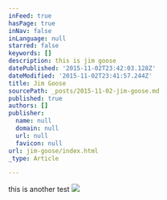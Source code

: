 ```yaml
---
inFeed: true
hasPage: true
inNav: false
inLanguage: null
starred: false
keywords: []
description: this is jim goose
datePublished: '2015-11-02T23:42:03.128Z'
dateModified: '2015-11-02T23:41:57.244Z'
title: Jim Goose
sourcePath: _posts/2015-11-02-jim-goose.md
published: true
authors: []
publisher:
  name: null
  domain: null
  url: null
  favicon: null
url: jim-goose/index.html
_type: Article

---
```

this is another test ![](https://the-grid-user-content.s3-us-west-2.amazonaws.com/97fbebba-b0b8-4406-8b5e-19bff2297a60.jpg)